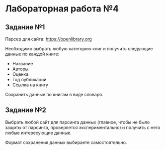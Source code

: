 # Лабораторная работа №4

## Задание №1

Парсер для сайта: https://openlibrary.org

Необходимо выбрать любую категорию книг и получить следующие данные по каждой книге:

- Название
- Авторы
- Оценка
- Год публикации
- Ссылка на книгу

Сохранить данные по книгам в виде словаря.

## Задание №2

Выбрать любой сайт для парсинга данных (главное, чтобы не было защиты от парсинга, проверяется экспериментально) и получить с него любые интересующие данные.

Формат сохранения данных выбираете самостоятельно.
